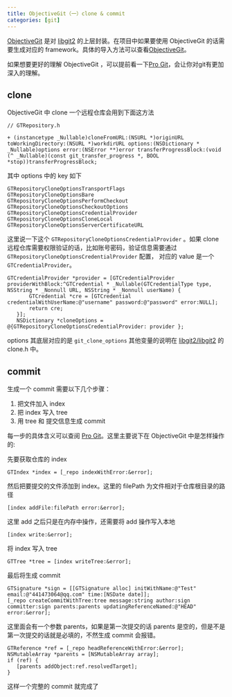 ```yaml
---
title: ObjectiveGit（一）clone & commit
categories: [git]
---
```


[ObjectiveGit](https://github.com/libgit2/objective-git) 是对 [libgit2](https://github.com/libgit2/libgit2) 的上层封装。在项目中如果要使用 ObjectiveGit 的话需要生成对应的 framework。具体的导入方法可以查看[ObjectiveGit](https://github.com/libgit2/objective-git)。

如果想要更好的理解 ObjectiveGit ，可以提前看一下[Pro Git](https://git-scm.com/book/zh/v2)，会让你对git有更加深入的理解。

## clone
ObjectiveGit 中 clone 一个远程仓库会用到下面这方法

```objective_c
// GTRepository.h

+ (instancetype _Nullable)cloneFromURL:(NSURL *)originURL toWorkingDirectory:(NSURL *)workdirURL options:(NSDictionary * _Nullable)options error:(NSError **)error transferProgressBlock:(void (^ _Nullable)(const git_transfer_progress *, BOOL *stop))transferProgressBlock;
```

其中 options 中的 key 如下

```
GTRepositoryCloneOptionsTransportFlags
GTRepositoryCloneOptionsBare
GTRepositoryCloneOptionsPerformCheckout
GTRepositoryCloneOptionsCheckoutOptions
GTRepositoryCloneOptionsCredentialProvider
GTRepositoryCloneOptionsCloneLocal
GTRepositoryCloneOptionsServerCertificateURL
```

这里说一下这个 `GTRepositoryCloneOptionsCredentialProvider` 。如果 clone 远程仓库需要权限验证的话，比如账号密码，验证信息需要通过 `GTRepositoryCloneOptionsCredentialProvider` 配置， 对应的 value 是一个 `GTCredentialProvider`。

```objective_c
GTCredentialProvider *provider = [GTCredentialProvider providerWithBlock:^GTCredential * _Nullable(GTCredentialType type, NSString * _Nonnull URL, NSString * _Nonnull userName) {
       GTCredential *cre = [GTCredential credentialWithUserName:@"username" password:@"password" error:NULL];
       return cre;
   }];
   NSDictionary *cloneOptions = @{GTRepositoryCloneOptionsCredentialProvider: provider };
```


options 其底层对应的是 `git_clone_options` 其他变量的说明在 [libgit2/libgit2](https://github.com/libgit2/libgit2) 的 clone.h 中。



## commit
生成一个 commit 需要以下几个步骤：
1. 把文件加入 index
2. 把 index 写入 tree
3. 用 tree 和 提交信息生成 commit

每一步的具体含义可以查阅 [Pro Git](https://git-scm.com/book/zh/v2)。这里主要说下在 ObjectiveGit 中是怎样操作的:

先要获取仓库的 index

```objective_c
GTIndex *index = [_repo indexWithError:&error];
```

然后把要提交的文件添加到 index。这里的 filePath 为文件相对于仓库根目录的路径

```
[index addFile:filePath error:&error];
```

这里 add 之后只是在内存中操作，还需要将 add 操作写入本地

```
[index write:&error];
```

将 index 写入 tree

```
GTTree *tree = [index writeTree:&error];
```

最后将生成 commit

```
GTSignature *sign = [[GTSignature alloc] initWithName:@"Test" email:@"441473064@qq.com" time:[NSDate date]];
[_repo createCommitWithTree:tree message:string author:sign committer:sign parents:parents updatingReferenceNamed:@"HEAD" error:&error];
```

这里面会有一个参数 parents，如果是第一次提交的话 parents 是空的，但是不是第一次提交的话就是必填的，不然生成 commit 会报错。

```
GTReference *ref = [_repo headReferenceWithError:&error];
NSMutableArray *parents = [NSMutableArray array];
if (ref) {
   [parents addObject:ref.resolvedTarget];
}
```

这样一个完整的 commit 就完成了
